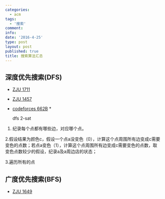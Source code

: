 ```yaml
---
categories:
  - acm
tags:
  - '搜索'
comment: 
info: 
date: '2016-4-25'
type: post
layout: post
published: true
title: 搜索算法汇总
---
```


## 深度优先搜索(DFS)
* [ZJU 1711](https://github.com/skiluo/acm/blob/master/zju/1711.cpp)
* [ZJU 1457](https://github.com/skiluo/acm/blob/master/zju/1457.cpp)
* [codeforces 662B](https://github.com/skiluo/acm/blob/master/zju/1457.cpp) *

  dfs 2-sat
    
1. 纪录每个点都有哪些边，对应哪个点。
  
  2.假设结果为颜色c，假设一个点a没变色（0），计算这个点周围所有边变成c需要变色的点数；若点a变色（1），计算这个点周围所有边变成c需要变色的点数，取
变色点数较少的假设，纪录a及a周边店的状态；
  
  3.遍历所有的点

## 广度优先搜索(BFS)
* [ZJU 1649](https://github.com/skiluo/acm/blob/master/zju/1649.cpp)